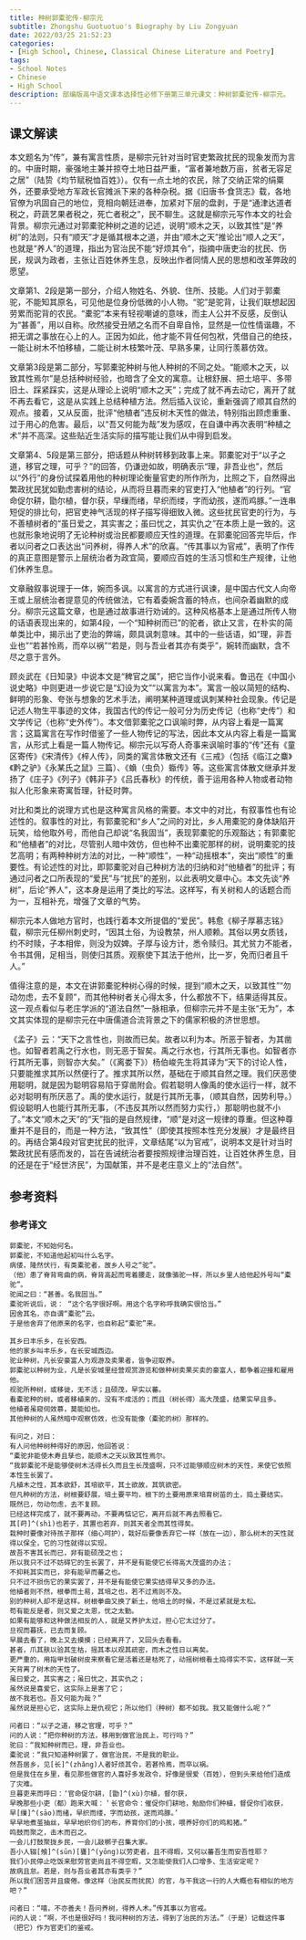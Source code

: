 ```yaml
---
title: 种树郭橐驼传-柳宗元
subtitle: Zhongshu Guotuotuo's Biography by Liu Zongyuan
date: 2022/03/25 21:52:23
categories:
- [High School, Chinese, Classical Chinese Literature and Poetry]
tags:
- School Notes
- Chinese
- High School
description: 部编版高中语文课本选择性必修下册第三单元课文：种树郭橐驼传-柳宗元。
---
```


## 课文解读

​	本文题名为“传”，兼有寓言性质，是柳宗元针对当时官吏繁政扰民的现象发而为言的。中唐时期，豪强地主兼并掠夺土地日益严重，“富者兼地数万亩，贫者无容足之居”（陆贽《均节赋税恤百姓》）。仅有一点土地的农民，除了交纳正常的绢粟外，还要承受地方军政长官摊派下来的各种杂税。据《旧唐书·食货志》载，各地官僚为巩固自己的地位，竞相向朝廷进奉，加紧对下层的盘剥，于是“通津达道者税之，莳蔬艺果者税之，死亡者税之”，民不聊生。这就是柳宗元写作本文的社会背景。柳宗元通过对郭橐驼种树之道的记述，说明“顺木之天，以致其性”是“养树”的法则，只有“顺天”才是循其根本之道，并由“顺木之天”推论出“顺人之天”，也就是“养人”的道理，指出为官治民不能“好烦其令”，指摘中唐吏治的扰民、伤民，规讽为政者，主张让百姓休养生息，反映出作者同情人民的思想和改革弊政的愿望。

​	文章第1、2段是第一部分，介绍人物姓名、外貌、住所、技能。人们对于郭橐驼，不能知其原名，可见他是位身份低微的小人物。“驼”是驼背，让我们联想起因劳累而驼背的农民。“橐驼”本来有轻视嘲谑的意味，而主人公并不反感，反倒认为“甚善”，用以自称。欣然接受丑陋之名而不自卑自怜，显然是一位性情谐趣，不把无谓之事放在心上的人。正因为如此，他才能不背任何包袱，凭借自己的绝技，一能让树木不怕移植，二能让树木枝繁叶茂、早熟多果，让同行羡慕仿效。

​	文章第3段是第二部分，写郭橐驼种树与他人种树的不同之处。“能顺木之天，以致其性焉尔”是总括种树经验，也暗含了全文的寓意。让根舒展、把土培平、多带旧土、踩紧踩实，这是从理论上说明“顺木之天”；完成了就不再去动它，离开了就不再去看它，这是从实践上总结种植方法。然后插入议论，重新强调了顺其自然的观点。接着，又从反面，批评“他植者”违反树木天性的做法，特别指出顾虑重重、过于用心的危害。最后，以“吾又何能为哉”发为感叹，在自谦中再次表明“种植之术”并不高深。这些贴近生活实际的描写能让我们从中得到启发。

​	文章第4、5段是第三部分，把话题从种树转移到政事上来。郭橐驼对于“以子之道，移官之理，可乎？”的回答，仍谦逊如故，明确表示“理，非吾业也”，然后以“外行”的身份试探着用他的种树理论衡量官吏的所作所为，比照之下，自然得出繁政扰民犹如勤虑害树的结论，从而将旦暮而来的官吏打入“他植者”的行列。“官命促尔耕，勖尔植，督尔获，早缫而绪，早织而缕，字而幼孩，遂而鸡豚。”一连串短促的排比句，把官吏神气活现的样子描写得细致入微。这些扰民官吏的行为，与不善植树者的“虽日爱之，其实害之；虽曰忧之，其实仇之”在本质上是一致的。这也就形象地说明了无论种树或治民都要顺应天性的道理。在郭橐驼回答完毕后，作者以问者之口表达出“问养树，得养人术”的欣喜。“传其事以为官戒”，表明了作传的真正意图是警示上层统治者为政宜简，要顺应百姓的生活习惯和生产规律，让他们休养生息。

​	文章融叙事说理于一体，婉而多讽。以寓言的方式进行讽谏，是中国古代文人向帝王或上层统治者提意见的传统做法，它有着委婉含蓄的特点，也间杂着幽默的成分。柳宗元这篇文章，也是通过故事进行劝诫的。这种风格基本上是通过所传人物的话语表现出来的，如第4段，一个“知种树而已”的驼者，欲止又言，在朴实的简单类比中，揭示出了吏治的弊端，颇具讽刺意味。其中的一些话语，如“理，非吾业也”“若甚怜焉，而卒以祸”“若是，则与吾业者其亦有类乎”，婉转而幽默，含不尽之意于言外。

​	顾炎武在《日知录》中说本文是“稗官之属”，把它当作小说来看。鲁迅在《中国小说史略》中则更进一步说它是“幻设为文”“以寓言为本”。寓言一般以简短的结构、鲜明的形象、夸张与想象的艺术手法，阐明某种道理或讽刺某种社会现象。传记是记述人物生平事迹的文体，我国古代的传记一般可分为历史传记（也称“史传”）和文学传记（也称“史外传”）。本文借郭橐驼之口讽喻时弊，从内容上看是一篇寓言；这篇寓言在写作时借鉴了一些人物传记的写法，因此本文从内容上看是一篇寓言，从形式上看是一篇人物传记。柳宗元以写奇人奇事来讽喻时事的“传”还有《童区寄传》《宋清传》《梓人传》，同类的寓言体散文还有《三戒》（包括《临江之麋》《黔之驴》《永某氏之鼠》三篇）、《蝜（虫负）蝂传》等。这些寓言体散文继承并发扬了《庄子》《列子》《韩非子》《吕氏春秋》的传统，善于运用各种人物或者动物拟人化形象来寄寓哲理，针砭时弊。

​	对比和类比的说理方式也是这种寓言风格的需要。本文中的对比，有叙事性也有论述性的。叙事性的对比，有郭橐驼和“乡人”之间的对比，乡人用橐驼的身体缺陷开玩笑，给他取外号，而他自己却说“名我固当”，表现郭橐驼的乐观豁达；有郭橐驼和“他植者”的对比，尽管别人暗中效仿，但也种不出橐驼那样的树，说明橐驼的技艺高明；有两种种树方法的对比，一种“顺性”，一种“动摇根本”，突出“顺性”的重要性。有论述性的对比，即郭橐驼对自己种树方法的归纳和对“他植者”的批评；有通过问者之口所表现的“爱民”与“扰民”的差别，以此表明文章中心。本文先谈“养树”，后论“养人”，这本身是运用了类比的写法。这样写，有关树和人的话题合而为一，互相补充，增强了文章的气势。

​	柳宗元本人做地方官时，也践行着本文所提倡的“爱民”。韩愈《柳子厚慕志铭》载，柳宗元任柳州刺史时，“因其土俗，为设教禁，州人顺赖。其俗以男女质钱，约不时赎，子本相侔，则没为奴婢。子厚与设方计，悉令赎归。其尤贫力不能者，令书其佣，足相当，则使归其质。观察使下其法于他州，比一岁，免而归者且千人。”

​	值得注意的是，本文在讲郭橐驼种树心得的时候，提到“顺木之天，以致其性”“勿动勿虑，去不复顾”，而其他种树者关心得太多，什么都放不下，结果适得其反。这一观点看似与老庄学派的“道法自然”一脉相承，但柳宗元并不是主张“无为”，本文其实体现的是柳宗元在中唐儒道合流背景之下的儒家积极的济世思想。

​	《孟子》云：“天下之言性也，则故而已矣。故者以利为本。所恶于智者，为其凿也。如智者若禹之行水也，则无恶于智矣。禹之行水也，行其所无事也。如智者亦行其所无事，则智亦大矣。”（《离娄下》）杨伯峻先生将其译为“天下的讨论人性，只要能推求其所以然便行了。推求其所以然，基础在于顺其自然之理。我们厌恶使用聪明，就是因为聪明容易陷于穿凿附会。假若聪明人像禹的使水运行一样，就不必对聪明有所厌恶了。禹的使水运行，就是行其所无事，（顺其自然，因势利导。）假设聪明人也能行其所无事，（不违反其所以然而努力实行，）那聪明也就不小了。”本文“顺木之天”的“天”指的是自然规律，“顺”是对这一规律的尊重。但这种尊重并不是目的，而是一种方法，“致其性”（即使其按照本性充分发展）才是最终目的。再结合第4段对官吏扰民的批评，文章结尾“以为官戒”，说明本文是针对当时繁政扰民有感而发的，旨在告诫统治者要按照规律治理百姓，让百姓休养生息，目的还是在于“经世济民”，为国献策，并不是老庄意义上的“法自然”。

## 参考资料

### 参考译文

```template:classcial-chinese-literature-and-poetry-translation
郭橐驼，不知始何名。
郭橐驼，不知道他起初叫什么名字。
病偻，隆然伏行，有类橐驼者，故乡人号之“驼”。
（他）患了脊背弯曲的病，脊背高起而弯着腰走，就像骆驼一样，所以乡里人给他起外号叫“橐驼”。
驼闻之曰：“甚善。名我固当。”
橐驼听说后，说： “这个名字很好啊。用这个名字称呼我确实很恰当。”
因舍其名，亦自谓“橐驼”云。
于是他舍弃了他原来的名字，也自称起“橐驼”来。

其乡曰丰乐乡，在长安西。
他的家乡叫丰乐乡，在长安城西边。
驼业种树，凡长安豪富人为观游及卖果者，皆争迎取养。
郭橐驼以种树为业，凡是长安城里经营观赏游览和做种树卖果买卖的豪富人，都争着迎接和雇用他。
视驼所种树，或移徙，无不活；且硕茂，早实以蕃。
看橐驼种的树，或者移植来的，没有不成活的；而且（树长得）高大茂盛，结果实早且多。
他植者虽窥伺效慕，莫能如也。
其他种树的人虽然暗中观察仿效，也没有能像（橐驼的树）那样的。

有问之，对曰：
有人问他种树种得好的原因，他回答说：
“橐驼非能使木寿且孳也，能顺木之天以致其性焉尔。
“我郭橐驼不是能够使树木活得长久而且生长茂盛啊，只不过能够顺应树木的天性，来使它依照本性生长罢了。
凡植木之性，其本欲舒，其培欲平，其土欲故，其筑欲密。
但凡种树的方法，树根要舒展，培土要平均，根下的土要用原来培育树苗的土，捣土要结实。
既然已，勿动勿虑，去不复顾。
已经这样完成了，就不要再动，不要再惦记它，离开后就不再去照看它。
其[莳]^(shì)也若子，其置也若弃，则其天者全而其性得矣。
栽种时要像对待孩子那样（细心呵护），栽好后要像丢弃它一样（放在一边），那么树木的天性就得以保全，它的习性就得以实现。
故吾不害其长而已，非有能硕茂之也；
所以我只不过不妨碍它的生长罢了，并不是有能使它长得高大茂盛的办法；
不抑耗其实而已，非有能早而蕃之也。
只不过不损伤它的果实罢了，并不是有能使它果实结得早又多的办法。
他植者则不然，根拳而土易，其培之也，若不过焉则不及。
别的种树人却不是这样。树根拳曲又换了新土，他培土的时候，不是过紧就是太松。
苟有能反是者，则又爱之太恩，忧之太勤。
如果有能够和这种做法相反的人，就是又养护太过，担心它太过分了。
旦视而暮抚，已去而复顾。
早晨去看了，晚上又去摸摸；已经离开了，又回头去看看。
甚者，爪其肤以验其生枯，摇其本以观其疏密，而木之性日以离矣。
更严重的，用指甲划破树皮来察看它是活着还是枯死了，动摇树根看土捣得实不实，这样就一天天背离了树木的天性了。
虽曰爱之，其实害之；虽曰忧之，其实仇之；
虽然说是喜爱它，这实际上是害了它；
故不我若也。吾又何能为哉？”
虽然说是担心它，这实际上是仇视它；所以他们（种树）都不如我。我又能做什么呢？”

问者曰：“以子之道，移之官理，可乎？”
问的人说：“把你种树的方法，移用到做官治民上，可行吗？”
驼曰：“我知种树而已，理，非吾业也。
橐驼说：“我只知道种树罢了，做官治民，不是我的职业。
然吾居乡，见[长]^(zhǎng)人者好烦其令，若甚怜焉，而卒以祸。
但是我住在乡里，看见那些做官的人喜好多发政令，好像是很爱（百姓），但到头来给他们造成了灾难。
旦暮吏来而呼曰：‘官命促尔耕，[勖]^(xù)尔植，督尔获，
早晚那些小吏（都）跑来大喊：＇长官命令：催促你们耕地，勉励你们种植，督促你们收获，
早[缫]^(sāo)而绪，早织而缕，字而幼孩，遂而鸡豚。’
早早地煮茧抽丝，早早地织你们的布，养育你们的小孩，喂养好你们的鸡和猪。”
鸣鼓而聚之，击木而召之。
一会儿打鼓聚拢乡民，一会儿敲梆子召集大家。
吾小人辍[飧]^(sūn)[饔]^(yōng)以劳吏者，且不得暇，又何以蕃吾生而安吾性耶？
我们小民停止吃饭来慰劳官吏尚且不得空暇，又怎能使我们人口增多、生活安定呢？
故病且怠。若是，则与吾业者其亦有类乎？”
所以我们困苦并且疲倦。像这样（治民反而扰民）的官，与干我这一行的人大概也有相似的地方吧？”

问者曰：“嘻，不亦善夫！吾问养树，得养人术。”传其事以为官戒。
问的人说：“啊，不也是很好吗！我问种树的方法，得到了治民的方法。”（于是）记载这件事（把它）作为官吏们的鉴戒。
```
